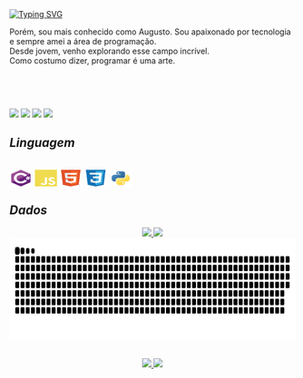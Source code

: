 <div align="left">
<a href="https://git.io/typing-svg"><img src="https://readme-typing-svg.demolab.com?font=Fira+Code&pause=1000&color=5A2797&width=435&lines=Hello+World!%2C%F0%9F%8C%8E;Meu+Nome+%C3%A9+Pedro+Augusto+%F0%9F%98%81" alt="Typing SVG" /></a>
  <p>Porém, sou mais conhecido como Augusto. Sou apaixonado por tecnologia e sempre amei a área de programação. <br>Desde jovem, venho explorando esse campo incrível. <br>Como costumo dizer, programar é uma arte.</p>
  <p><br></p>
  <p><br></p>
  <div align="left">
  <a href="https://instagram.com/peh.aalmeida" target="_blank"><img src="https://img.shields.io/badge/-Instagram-%23E4405F?style=for-the-badge&logo=instagram&logoColor=white" target="_blank"></a>
 <a href="https://discord.gg/cJnb4F8EhP" target="_blank"><img src="https://img.shields.io/badge/Discord-7289DA?style=for-the-badge&logo=discord&logoColor=white" target="_blank"></a> 
  <a href = "mailto:contato.pedroalmeida@hotmail.com"><img src="https://img.shields.io/badge/-outlook-%23333?style=for-the-badge&logo=gmail&logoColor=blue" target="_blank"></a>
  <a href="https://www.linkedin.com/in/pehaalmeida/" target="_blank"><img src="https://img.shields.io/badge/-LinkedIn-%230077B5?style=for-the-badge&logo=linkedin&logoColor=white" target="_blank"></a> 
</div> 
</div>

 <h2><i>Linguagem</i></h2>
<div style="display: inline_block"><br>
  <img align="center" alt="Rafa-Csharp" height="30" width="40" src="https://raw.githubusercontent.com/devicons/devicon/master/icons/csharp/csharp-original.svg">
  <img align="center" alt="Rafa-Js" height="30" width="40" src="https://raw.githubusercontent.com/devicons/devicon/master/icons/javascript/javascript-plain.svg">
  <img align="center" alt="Rafa-HTML" height="30" width="40" src="https://raw.githubusercontent.com/devicons/devicon/master/icons/html5/html5-original.svg">
  <img align="center" alt="Rafa-CSS" height="30" width="40" src="https://raw.githubusercontent.com/devicons/devicon/master/icons/css3/css3-original.svg">
  <img align="center" alt="Rafa-Python" height="30" width="40" src="https://raw.githubusercontent.com/devicons/devicon/master/icons/python/python-original.svg">
</div>

 <h2><i>Dados</i></h2>
<div align="center">
  <a href="https://github.com/pehaalmeida">
  <img height="180em" src="https://github-readme-stats.vercel.app/api?username=pehaalmeida&show_icons=true&theme=dracula&include_all_commits=true&count_private=true"/>
  <img height="180em" src="https://github-readme-stats.vercel.app/api/top-langs/?username=pehaalmeida&layout=compact&langs_count=7&theme=dracula"/>
</div>

<img height="180em" src="github-user-contribution.svg"/>


  ##

<p align = "center">
  <a href="https://pufler.dev/git-badges/">
    <img height="20" max-width="80" src="https://badges.pufler.dev/repos/pehaalmeida">
  </a>
   <a href="https://pufler.dev/git-badges/">
    <img height="20" max-width="80" src="https://badges.pufler.dev/commits/monthly/pehaalmeida">
  </a>
</p>
  
 

 ##
  
